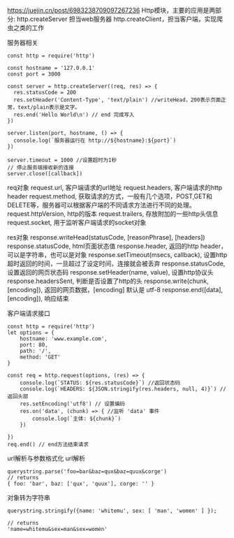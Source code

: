 

https://juejin.cn/post/6983238709097267236
Http模块，主要的应用是两部分:
http.createServer 担当web服务器
http.createClient，担当客户端，实现爬虫之类的工作

服务器相关
```
const http = require('http')

const hostname = '127.0.0.1'
const port = 3000

const server = http.createServer((req, res) => {
  res.statusCode = 200
  res.setHeader('Content-Type', 'text/plain') //writeHead，200表示页面正常，text/plain表示是文字。
  res.end('Hello World\n') // end 完成写入
})

server.listen(port, hostname, () => {
  console.log(`服务器运行在 http://${hostname}:${port}`)
})

server.timeout = 1000 //设置超时为1秒
// 停止服务端接收新的连接
server.close([callback])
```
req对象
request.url, 客户端请求的url地址
request.headers, 客户端请求的http header
request.method, 获取请求的方式，一般有几个选项，POST,GET和DELETE等，服务器可以根据客户端的不同请求方法进行不同的处理。
request.httpVersion, http的版本
request.trailers, 存放附加的一些http头信息
request.socket, 用于监听客户端请求的socket对象

res对象
response.writeHead(statusCode, [reasonPhrase], [headers])
response.statusCode, html页面状态值
response.header, 返回的http header，可以是字符串，也可以是对象
response.setTimeout(msecs, callback), 设置http超时返回的时间，一旦超过了设定时间，连接就会被丢弃
response.statusCode, 设置返回的网页状态码
response.setHeader(name, value), 设置http协议头
response.headersSent, 判断是否设置了http的头
response.write(chunk, [encoding]), 返回的网页数据，[encoding] 默认是 utf-8
response.end([data], [encoding]), 响应结束



客户端请求接口
```
const http = require('http')
let options = {
    hostname: 'www.example.com',
    port: 80,
    path: '/',
    method: 'GET'
}

const req = http.request(options, (res) => {
    console.log(`STATUS: ${res.statusCode}`) //返回状态码
    console.log(`HEADERS: ${JSON.stringify(res.headers, null, 4)}`) // 返回头部
    res.setEncoding('utf8') // 设置编码
    res.on('data', (chunk) => { //监听 'data' 事件
        console.log(`主体: ${chunk}`)
    })

})
req.end() // end方法结束请求
```


url解析与参数格式化
url解析
```
querystring.parse('foo=bar&baz=qux&baz=quux&corge')
// returns
{ foo: 'bar', baz: ['qux', 'quux'], corge: '' }
```
对象转为字符串
```
querystring.stringify({name: 'whitemu', sex: [ 'man', 'women' ] });

// returns
'name=whitemu&sex=man&sex=women'
```